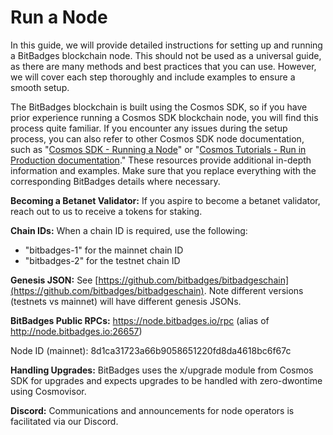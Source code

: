 # Run a Node

In this guide, we will provide detailed instructions for setting up and running a BitBadges blockchain node. This should not be used as a universal guide, as there are many methods and best practices that you can use. However, we will cover each step thoroughly and include examples to ensure a smooth setup.&#x20;

The BitBadges blockchain is built using the Cosmos SDK, so if you have prior experience running a Cosmos SDK blockchain node, you will find this process quite familiar. If you encounter any issues during the setup process, you can also refer to other Cosmos SDK node documentation, such as "[Cosmos SDK - Running a Node](https://docs.cosmos.network/main/user/run-node/run-node)" or "[Cosmos Tutorials - Run in Production documentation](https://tutorials.cosmos.network/tutorials/9-path-to-prod/1-overview.html)." These resources provide additional in-depth information and examples. Make sure that you replace everything with the corresponding BitBadges details where necessary.

**Becoming a Betanet Validator:** If you aspire to become a betanet validator, reach out to us to receive a tokens for staking.

**Chain IDs:** When a chain ID is required, use the following:

-   "bitbadges-1" for the mainnet chain ID
-   "bitbadges-2" for the testnet chain ID

**Genesis JSON:** See [https://github.com/bitbadges/bitbadgeschain](https://github.com/bitbadges/bitbadgeschain). Note different versions (testnets vs mainnet) will have different genesis JSONs.

**BitBadges Public RPCs:** https://node.bitbadges.io/rpc (alias of http://node.bitbadges.io:26657)&#x20;

Node ID (mainnet): 8d1ca31723a66b9058651220fd8da4618bc6f67c

**Handling Upgrades:** BitBadges uses the x/upgrade module from Cosmos SDK for upgrades and expects upgrades to be handled with zero-dwontime using Cosmovisor.

**Discord:** Communications and announcements for node operators is facilitated via our Discord.
